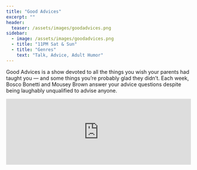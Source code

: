 ```yaml
---
title: "Good Advices"
excerpt: ""
header:
  teaser: /assets/images/goodadvices.png
sidebar:
  - image: /assets/images/goodadvices.png
  - title: "11PM Sat & Sun"
  - title: "Genres"
    text: "Talk, Advice, Adult Humor"
---
```


Good Advices is a show devoted to all the things you wish your parents had taught you — and some things you’re probably glad they didn’t. Each week, Bosco Bonetti and Mousey Brown answer your advice questions despite being laughably unqualified to advise anyone.

<iframe width="100%" height="180" src="https://www.mixcloud.com/widget/iframe/?hide_cover=1&feed=%2FBoscoBonetti%2Fplaylists%2Fgood-advices%2F" frameborder="0" ></iframe>
